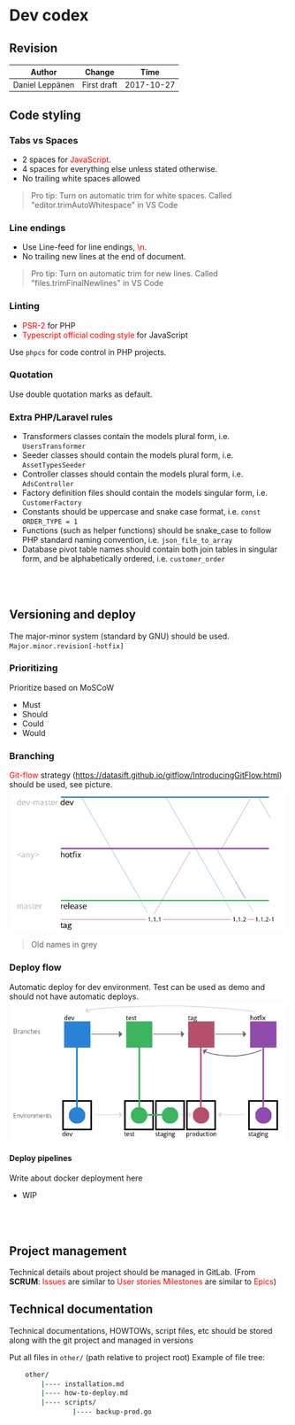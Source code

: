 <style>
    em {
        color: red;
        font-style: normal;
    }
</style>

# Dev codex

## Revision

| Author          | Change            | Time       |
|-----------------|-------------------|------------|
| Daniel Leppänen | First draft       | 2017-10-27 |

## Code styling

### Tabs vs Spaces

* 2 spaces for <em>JavaScript</em>.
* 4 spaces for everything else unless stated otherwise.
* No trailing white spaces allowed

> Pro tip: Turn on automatic trim for white spaces.
> Called "editor.trimAutoWhitespace" in VS Code

### Line endings

* Use Line-feed for line endings,  <em>\n</em>.
* No trailing new lines at the end of document.

> Pro tip: Turn on automatic trim for new lines.
> Called "files.trimFinalNewlines" in VS Code

### Linting

* <em>PSR-2</em> for PHP
* <em>Typescript official coding style</em> for JavaScript

Use `phpcs` for code control in PHP projects.

### Quotation

Use double quotation marks as default.

### Extra PHP/Laravel rules

* Transformers classes contain the models plural form, i.e. `UsersTransformer`
* Seeder classes should contain the models plural form, i.e. `AssetTypesSeeder`
* Controller classes should contain the models plural form, i.e. `AdsController`
* Factory definition files should contain the models singular form, i.e. `CustomerFactory`
* Constants should be uppercase and snake case format, i.e. `const ORDER_TYPE = 1`
* Functions (such as helper functions) should be snake_case to follow PHP standard naming convention, i.e. `json_file_to_array`
* Database pivot table names should contain both join tables in singular form, and be alphabetically ordered, i.e. `customer_order`

<div style="page-break-after: always;"></div>
<div style="margin-bottom: 80px"></div>

## Versioning and deploy

The major-minor system (standard by GNU) should be used.
`Major.minor.revision[-hotfix]`

### Prioritizing

Prioritize based on MoSCoW

* Must
* Should
* Could
* Would

### Branching

_Git-flow_ strategy (https://datasift.github.io/gitflow/IntroducingGitFlow.html) should be used, see picture.
![git](gitflow.png)

> Old names in grey

### Deploy flow

Automatic deploy for dev environment.
Test can be used as demo and should not have automatic deploys.
![deployment](deployflow.png)

#### Deploy pipelines

Write about docker deployment here

* WIP

<div style="page-break-after: always;"></div>
<div style="margin-bottom: 80px"></div>

## Project management

Technical details about project should be managed in GitLab.
(From **SCRUM**:
_Issues_ are similar to _User stories_
_Milestones_ are similar to _Epics_)

## Technical documentation

Technical documentations, HOWTOWs, script files, etc should be stored along with the git project and managed in versions

Put all files in `other/` (path relative to project root)
Example of file tree:

```sh
    other/
        |---- installation.md
        |---- how-to-deploy.md
        |---- scripts/
                |---- backup-prod.go
```
